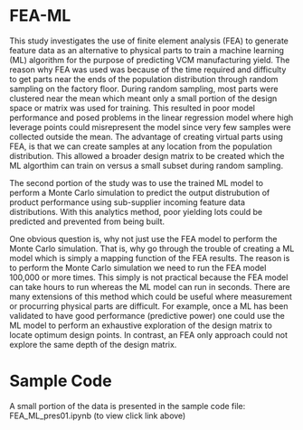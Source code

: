 # FEA-ML
This study investigates the use of finite element analysis (FEA) to generate feature data as an alternative to physical parts to train a machine learning (ML) algorithm for the purpose of predicting VCM manufacturing yield.  The reason why FEA was used was because of the time required and difficulty to get parts near the ends of the population distribution through random sampling on the factory floor.  During random sampling, most parts were clustered near the mean which meant only a small portion of the design space or matrix was used for training.  This resulted in poor model performance and posed problems in the linear regression model where high leverage points could misrepresent the model since very few samples were collected outside the mean.  The advantage of creating virtual parts using FEA, is that we can create samples at any location from the population distribution.  This allowed a broader design matrix to be created which the ML algorthim can train on versus a small subset during random sampling.           

The second portion of the study was to use the trained ML model to perform a Monte Carlo simulation to predict the output distrubution of product performance using sub-supplier incoming feature data distributions.  With this analytics method, poor yielding lots could be predicted and prevented from being built.

One obvious question is, why not just use the FEA model to perform the Monte Carlo simulation.  That is, why go through the trouble of creating a ML model which is simply a mapping function of the FEA results.  The reason is to perform the Monte Carlo simulation we need to run the FEA model 100,000 or more times.  This simply is not practical because the FEA model can take hours to run whereas the ML model can run in seconds.  There are many extensions of this method which could be useful where measurement or procurring physical parts are difficult. For example, once a ML has been validated to have good performance (predictive power) one could use the ML model to perform an exhaustive exploration of the design matrix to locate optimum design points.  In contrast, an FEA only approach could not explore the same depth of the design matrix.



# Sample Code
A small portion of the data is presented in the sample code file: FEA_ML_pres01.ipynb (to view click link above)
